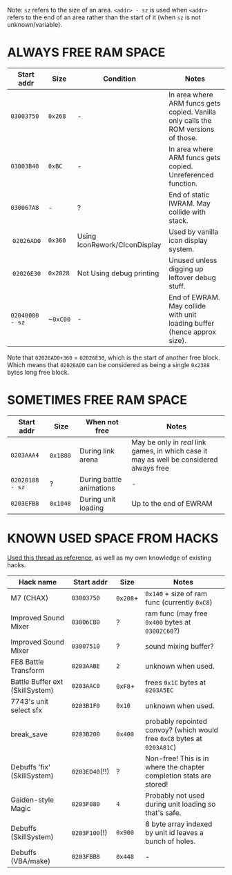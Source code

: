 
Note: `sz` refers to the size of an area. `<addr> - sz` is used when `<addr>` refers to the end of an area rather than the start of it (when `sz` is not unknown/variable).

# ALWAYS FREE RAM SPACE

| Start addr | Size     | Condition | Notes
| ---------- | -------- | --------- | -----
| `03003750` | `0x268`  | -         | In area where ARM funcs gets copied. Vanilla only calls the ROM versions of those.
| `03003B48` | `0xBC`   | -         | In area where ARM funcs gets copied. Unreferenced function.
| `030067A8` | -        | ?         | End of static IWRAM. May collide with stack.
| `02026AD0` | `0x360`  | Using IconRework/CIconDisplay | Used by vanilla icon display system.
| `02026E30` | `0x2028` | Not Using debug printing | Unused unless digging up leftover debug stuff.
| `02040000 - sz` | ~`0xC00` | -    | End of EWRAM. May collide with unit loading buffer (hence approx size).

Note that `02026AD0+360` = `02026E30`, which is the start of another free block. Which means that `02026AD0` can be considered as being a single `0x2388` bytes long free block.

# SOMETIMES FREE RAM SPACE

| Start addr | Size     | When not free            | Notes
| ---------- | -------- | ------------------------ | -----
| `0203AAA4` | `0x1B80` | During link arena        | May be only in *real* link games, in which case it may as well be considered always free
| `02020188 - sz` | ?   | During battle animations | -
| `0203EFB8` | `0x1048` | During unit loading      | Up to the end of EWRAM

# KNOWN USED SPACE FROM HACKS

[Used this thread as reference](https://feuniverse.us/t/information-on-the-ram-area-that-the-patch-uses-independently/3334?u=stanh), as well as my own knowledge of existing hacks.

| Hack name                   | Start addr     | Size     | Notes
| --------------------------- | -------------- | -------- | -----
| M7 (CHAX)                   | `03003750`     | `0x208`+ | `0x140` + size of ram func (currently `0xC8`)
| Improved Sound Mixer        | `03006CB0`     | ?        | ram func (may free `0x400` bytes at `03002C60`?)
| Improved Sound Mixer        | `03007510`     | ?        | sound mixing buffer?
| FE8 Battle Transform        | `0203AABE`     | `2`      | unknown when used.
| Battle Buffer ext (SkillSystem) | `0203AAC0` | `0xF8`+  | frees `0x1C` bytes at `0203A5EC`
| 7743's unit select sfx      | `0203B1F0`     | `0x10`   | unknown when used.
| break_save                  | `0203B200`     | `0x400`  | probably repointed convoy? (which would free `0xC8` bytes at `0203A81C`)
| Debuffs 'fix' (SkillSystem) | `0203ED40`(!!) | ?        | Non-free! This is in where the chapter completion stats are stored!
| Gaiden-style Magic          | `0203F080`     | `4`      | Probably not used during unit loading so that's safe.
| Debuffs (SkillSystem)       | `0203F100`(!)  | `0x900`  | 8 byte array indexed by unit id leaves a bunch of holes.
| Debuffs (VBA/make)          | `0203FBB8`     | `0x448`  | -
